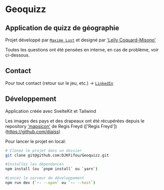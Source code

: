 # Geoquizz

## Application de quizz de géographie

Projet développé par [`Maxime Lust`](https://github.com/DJKFifou) et designé par ['Leïly Coquard-Misono'](https://www.behance.net/leilo)

Toutes les questions ont été pensées en interne, en cas de problème, voir ci-dessous.

## Contact

Pour tout contact (retour sur le jeu, etc.) -> [`LinkedIn`](https://github.com/DJKFifou)

## Développement

Application créée avec SvelteKit et Tailwind

Les images des pays et des drapeaux ont été récupérées depuis le repository ['mapsicon'](https://github.com/djaiss/mapsicon) de Regis Freyd (['Regis Freyd'])(https://github.com/djaiss)

Pour lancer le projet en local:

```bash
# Clonez le projet dans un dossier
git clone git@github.com:DJKFifou/Geoquizz.git

#Installez les dépendances
npm install (ou `pnpm install` ou `yarn`)

#Lancez le serveur de développement
npm run dev (`-- --open` ou `-- --host`)
```
